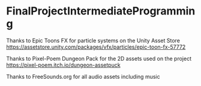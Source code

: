 # FinalProjectIntermediateProgramming

Thanks to Epic Toons FX for particle systems on the Unity Asset Store 
https://assetstore.unity.com/packages/vfx/particles/epic-toon-fx-57772

Thanks to Pixel-Poem Dungeon Pack for the 2D assets used on the project
https://pixel-poem.itch.io/dungeon-assetpuck

Thanks to FreeSounds.org for all audio assets including music
